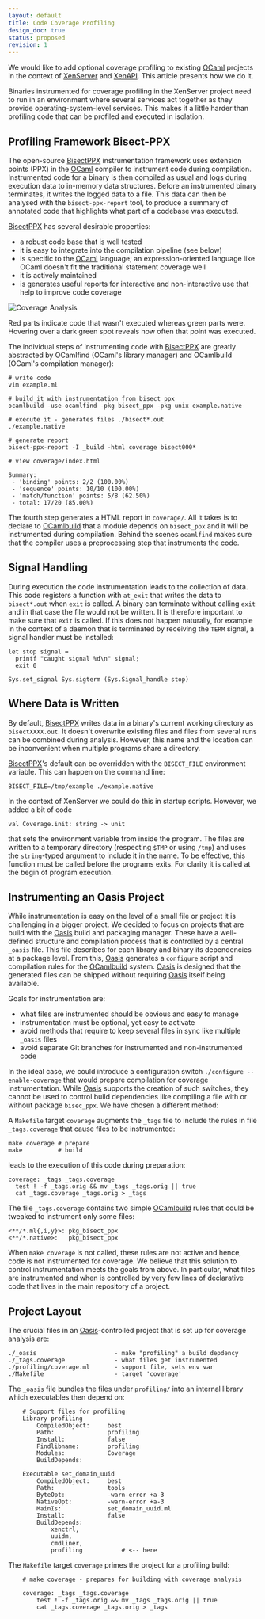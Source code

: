 ```yaml
---
layout: default
title: Code Coverage Profiling
design_doc: true
status: proposed
revision: 1
---
```


We would like to add optional coverage profiling to existing [OCaml]
projects in the context of [XenServer] and [XenAPI]. This article
presents how we do it. 

Binaries instrumented for coverage profiling in the XenServer project
need to run in an environment where several services act together as
they provide operating-system-level services.  This makes it a little
harder than profiling code that can be profiled and executed in
isolation.

## Profiling Framework Bisect-PPX

The open-source [BisectPPX] instrumentation framework uses extension
points (PPX) in the [OCaml] compiler to instrument code during
compilation. Instrumented code for a binary is then compiled as usual
and logs during execution data to in-memory data structures. Before an
instrumented binary terminates, it writes the logged data to a file.
This data can then be analysed with the `bisect-ppx-report` tool, to
produce a summary of annotated code that highlights what part of a
codebase was executed. 

[BisectPPX] has several desirable properties:

* a robust code base that is well tested
* it is easy to integrate into the compilation pipeline (see below)
* is specific to the [OCaml] language; an expression-oriented language
  like OCaml doesn't fit the traditional statement coverage well
* it is actively maintained
* is generates useful reports for interactive and non-interactive use
  that help to improve code coverage

![Coverage Analysis](./coverage-screenshot.png)

Red parts indicate code that wasn't executed whereas green parts were.
Hovering over a dark green spot reveals how often that point was
executed.

The individual steps of instrumenting code with [BisectPPX] are greatly
abstracted by OCamlfind (OCaml's library manager) and OCamlbuild
(OCaml's compilation manager):

    # write code
    vim example.ml

    # build it with instrumentation from bisect_ppx
    ocamlbuild -use-ocamlfind -pkg bisect_ppx -pkg unix example.native
    
    # execute it - generates files ./bisect*.out
    ./example.native
    
    # generate report
    bisect-ppx-report -I _build -html coverage bisect000*
    
    # view coverage/index.html

    Summary:
     - 'binding' points: 2/2 (100.00%)
     - 'sequence' points: 10/10 (100.00%)
     - 'match/function' points: 5/8 (62.50%)
     - total: 17/20 (85.00%)

The fourth step generates a HTML report in `coverage/`. All it takes is
to declare to [OCamlbuild] that a module depends on `bisect_ppx` and it
will be instrumented during compilation. Behind the scenes `ocamlfind`
makes sure that the compiler uses a preprocessing step that instruments
the code.

## Signal Handling 

During execution the code instrumentation leads to the collection of
data. This code registers a function with `at_exit` that writes the data
to `bisect*.out` when `exit` is called. A binary can terminate without
calling `exit` and in that case the file would not be written. It is
therefore important to make sure that `exit` is called. If this does not
happen naturally, for example in the context of a daemon that is
terminated by receiving the `TERM` signal, a signal handler must be
installed:

    let stop signal =
      printf "caught signal %d\n" signal;
      exit 0

    Sys.set_signal Sys.sigterm (Sys.Signal_handle stop)

## Where Data is Written

By default, [BisectPPX] writes data in a binary's current working
directory as `bisectXXXX.out`. It doesn't overwrite existing files and
files from several runs can be combined during analysis. However, this
name and the location can be inconvenient when multiple programs share a
directory.

[BisectPPX]'s default can be overridden with the `BISECT_FILE`
environment variable. This can happen on the command line:

    BISECT_FILE=/tmp/example ./example.native

In the context of XenServer we could do this in startup scripts. 
However, we added a bit of code 

    val Coverage.init: string -> unit

that sets the environment variable from inside the program. The files
are written to a temporary directory (respecting `$TMP` or using `/tmp`)
and uses the `string`-typed argument to include it in the name. To be
effective, this function must be called before the programs exits. For
clarity it is called at the begin of program execution.

## Instrumenting an Oasis Project

While instrumentation is easy on the level of a small file or project it
is challenging in a bigger project. We decided to focus on projects that
are build with the [Oasis] build and packaging manager.  These have a
well-defined structure and compilation process that is controlled by a
central `_oasis` file. This file describes for each library and binary
its dependencies at a package level. From this, [Oasis] generates a
`configure` script and compilation rules for the [OCamlbuild] system.
[Oasis] is designed that the generated files can be shipped without
requiring [Oasis] itself being available.

Goals for instrumentation are:

* what files are instrumented should be obvious and easy to manage
* instrumentation must be optional, yet easy to activate
* avoid methods that require to keep several files in sync like multiple 
  `_oasis` files
* avoid separate Git branches for instrumented and non-instrumented
  code

In the ideal case, we could introduce a configuration switch 
`./configure --enable-coverage` that would prepare compilation for
coverage instrumentation. While [Oasis] supports the creation of such
switches, they cannot be used to control build dependencies like
compiling a file with or without package `bisec_ppx`. We have chosen a
different method:

A `Makefile` target `coverage` augments the `_tags` file to include the
rules in file `_tags.coverage` that cause files to be instrumented:

    make coverage # prepare
    make          # build

leads to the execution of this code during preparation:

    coverage: _tags _tags.coverage 
      test ! -f _tags.orig && mv _tags _tags.orig || true
      cat _tags.coverage _tags.orig > _tags

The file `_tags.coverage` contains two simple [OCamlbuild] rules that
could be tweaked to instrument only some files:

    <**/*.ml{,i,y}>: pkg_bisect_ppx
    <**/*.native>:   pkg_bisect_ppx

When `make coverage` is not called, these rules are not active and
hence, code is not instrumented for coverage. We believe that this 
solution to control instrumentation meets the goals from above. In
particular, what files are instrumented and when is controlled by very
few lines of declarative code that lives in the main repository of a
project.

## Project Layout

The crucial files in an [Oasis]-controlled project that is set up for
coverage analysis are:

    ./_oasis                      - make "profiling" a build depdency
    ./_tags.coverage              - what files get instrumented
    ./profiling/coverage.ml       - support file, sets env var
    ./Makefile                    - target 'coverage'

The `_oasis` file bundles the files under `profiling/` into an internal
library which executables then depend on:

		# Support files for profiling 
		Library profiling
			CompiledObject:     best
			Path:               profiling
			Install:            false
			Findlibname:        profiling
			Modules:            Coverage
			BuildDepends: 

		Executable set_domain_uuid
			CompiledObject:     best
			Path:               tools
			ByteOpt:            -warn-error +a-3
			NativeOpt:          -warn-error +a-3
			MainIs:             set_domain_uuid.ml
			Install:            false
			BuildDepends:
				xenctrl, 
				uuidm, 
				cmdliner,
				profiling			# <-- here

The `Makefile` target `coverage` primes the project for a profiling build:

		# make coverage - prepares for building with coverage analysis

		coverage: _tags _tags.coverage 
			test ! -f _tags.orig && mv _tags _tags.orig || true
			cat _tags.coverage _tags.orig > _tags


[OCamlbuild]: https://github.com/ocaml/ocamlbuild/blob/master/manual/manual.adoc
[BisectPPX]:  https://github.com/aantron/bisect_ppx
[OCaml]:      http://ocaml.org
[XenServer]:  https://github.com/xenserver
[XenAPI]:     https://github.com/xapi-project
[Oasis]:      http://oasis.forge.ocamlcore.org

<!-- vim: set ts=2 sw=2 et spell -->
